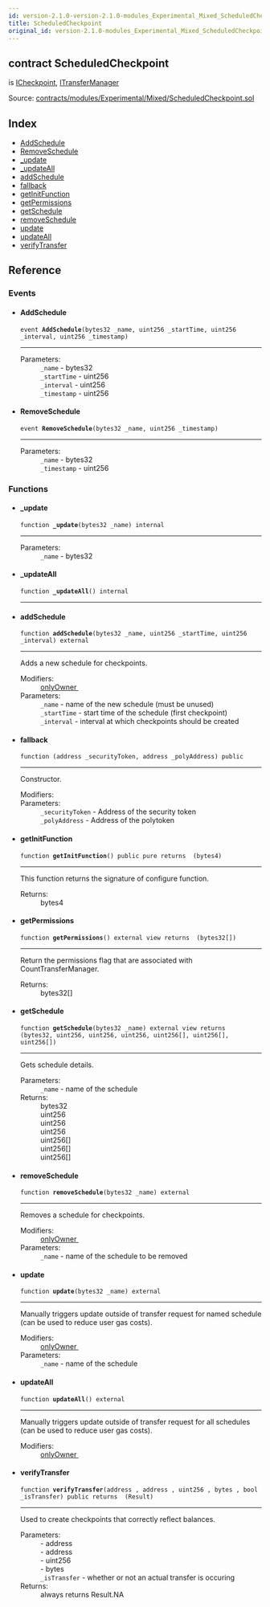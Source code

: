 ```yaml
---
id: version-2.1.0-version-2.1.0-modules_Experimental_Mixed_ScheduledCheckpoint
title: ScheduledCheckpoint
original_id: version-2.1.0-modules_Experimental_Mixed_ScheduledCheckpoint
---
```


<div class="contract-doc"><div class="contract"><h2 class="contract-header"><span class="contract-kind">contract</span> ScheduledCheckpoint</h2><p class="base-contracts"><span>is</span> <a href="modules_Checkpoint_ICheckpoint.html">ICheckpoint</a><span>, </span><a href="modules_TransferManager_ITransferManager.html">ITransferManager</a></p><div class="source">Source: <a href="https://github.com/PolymathNetwork/polymath-core/blob/v2.1.0/contracts/modules/Experimental/Mixed/ScheduledCheckpoint.sol" target="_blank">contracts/modules/Experimental/Mixed/ScheduledCheckpoint.sol</a></div></div><div class="index"><h2>Index</h2><ul><li><a href="modules_Experimental_Mixed_ScheduledCheckpoint.html#AddSchedule">AddSchedule</a></li><li><a href="modules_Experimental_Mixed_ScheduledCheckpoint.html#RemoveSchedule">RemoveSchedule</a></li><li><a href="modules_Experimental_Mixed_ScheduledCheckpoint.html#_update">_update</a></li><li><a href="modules_Experimental_Mixed_ScheduledCheckpoint.html#_updateAll">_updateAll</a></li><li><a href="modules_Experimental_Mixed_ScheduledCheckpoint.html#addSchedule">addSchedule</a></li><li><a href="modules_Experimental_Mixed_ScheduledCheckpoint.html#">fallback</a></li><li><a href="modules_Experimental_Mixed_ScheduledCheckpoint.html#getInitFunction">getInitFunction</a></li><li><a href="modules_Experimental_Mixed_ScheduledCheckpoint.html#getPermissions">getPermissions</a></li><li><a href="modules_Experimental_Mixed_ScheduledCheckpoint.html#getSchedule">getSchedule</a></li><li><a href="modules_Experimental_Mixed_ScheduledCheckpoint.html#removeSchedule">removeSchedule</a></li><li><a href="modules_Experimental_Mixed_ScheduledCheckpoint.html#update">update</a></li><li><a href="modules_Experimental_Mixed_ScheduledCheckpoint.html#updateAll">updateAll</a></li><li><a href="modules_Experimental_Mixed_ScheduledCheckpoint.html#verifyTransfer">verifyTransfer</a></li></ul></div><div class="reference"><h2>Reference</h2><div class="events"><h3>Events</h3><ul><li><div class="item event"><span id="AddSchedule" class="anchor-marker"></span><h4 class="name">AddSchedule</h4><div class="body"><code class="signature">event <strong>AddSchedule</strong><span>(bytes32 _name, uint256 _startTime, uint256 _interval, uint256 _timestamp) </span></code><hr/><dl><dt><span class="label-parameters">Parameters:</span></dt><dd><div><code>_name</code> - bytes32</div><div><code>_startTime</code> - uint256</div><div><code>_interval</code> - uint256</div><div><code>_timestamp</code> - uint256</div></dd></dl></div></div></li><li><div class="item event"><span id="RemoveSchedule" class="anchor-marker"></span><h4 class="name">RemoveSchedule</h4><div class="body"><code class="signature">event <strong>RemoveSchedule</strong><span>(bytes32 _name, uint256 _timestamp) </span></code><hr/><dl><dt><span class="label-parameters">Parameters:</span></dt><dd><div><code>_name</code> - bytes32</div><div><code>_timestamp</code> - uint256</div></dd></dl></div></div></li></ul></div><div class="functions"><h3>Functions</h3><ul><li><div class="item function"><span id="_update" class="anchor-marker"></span><h4 class="name">_update</h4><div class="body"><code class="signature">function <strong>_update</strong><span>(bytes32 _name) </span><span>internal </span></code><hr/><dl><dt><span class="label-parameters">Parameters:</span></dt><dd><div><code>_name</code> - bytes32</div></dd></dl></div></div></li><li><div class="item function"><span id="_updateAll" class="anchor-marker"></span><h4 class="name">_updateAll</h4><div class="body"><code class="signature">function <strong>_updateAll</strong><span>() </span><span>internal </span></code><hr/></div></div></li><li><div class="item function"><span id="addSchedule" class="anchor-marker"></span><h4 class="name">addSchedule</h4><div class="body"><code class="signature">function <strong>addSchedule</strong><span>(bytes32 _name, uint256 _startTime, uint256 _interval) </span><span>external </span></code><hr/><div class="description"><p>Adds a new schedule for checkpoints.</p></div><dl><dt><span class="label-modifiers">Modifiers:</span></dt><dd><a href="modules_Module.html#onlyOwner">onlyOwner </a></dd><dt><span class="label-parameters">Parameters:</span></dt><dd><div><code>_name</code> - name of the new schedule (must be unused)</div><div><code>_startTime</code> - start time of the schedule (first checkpoint)</div><div><code>_interval</code> - interval at which checkpoints should be created</div></dd></dl></div></div></li><li><div class="item function"><span id="fallback" class="anchor-marker"></span><h4 class="name">fallback</h4><div class="body"><code class="signature">function <strong></strong><span>(address _securityToken, address _polyAddress) </span><span>public </span></code><hr/><div class="description"><p>Constructor.</p></div><dl><dt><span class="label-modifiers">Modifiers:</span></dt><dd></dd><dt><span class="label-parameters">Parameters:</span></dt><dd><div><code>_securityToken</code> - Address of the security token</div><div><code>_polyAddress</code> - Address of the polytoken</div></dd></dl></div></div></li><li><div class="item function"><span id="getInitFunction" class="anchor-marker"></span><h4 class="name">getInitFunction</h4><div class="body"><code class="signature">function <strong>getInitFunction</strong><span>() </span><span>public </span><span>pure </span><span>returns  (bytes4) </span></code><hr/><div class="description"><p>This function returns the signature of configure function.</p></div><dl><dt><span class="label-return">Returns:</span></dt><dd>bytes4</dd></dl></div></div></li><li><div class="item function"><span id="getPermissions" class="anchor-marker"></span><h4 class="name">getPermissions</h4><div class="body"><code class="signature">function <strong>getPermissions</strong><span>() </span><span>external </span><span>view </span><span>returns  (bytes32[]) </span></code><hr/><div class="description"><p>Return the permissions flag that are associated with CountTransferManager.</p></div><dl><dt><span class="label-return">Returns:</span></dt><dd>bytes32[]</dd></dl></div></div></li><li><div class="item function"><span id="getSchedule" class="anchor-marker"></span><h4 class="name">getSchedule</h4><div class="body"><code class="signature">function <strong>getSchedule</strong><span>(bytes32 _name) </span><span>external </span><span>view </span><span>returns  (bytes32, uint256, uint256, uint256, uint256[], uint256[], uint256[]) </span></code><hr/><div class="description"><p>Gets schedule details.</p></div><dl><dt><span class="label-parameters">Parameters:</span></dt><dd><div><code>_name</code> - name of the schedule</div></dd><dt><span class="label-return">Returns:</span></dt><dd>bytes32</dd><dd>uint256</dd><dd>uint256</dd><dd>uint256</dd><dd>uint256[]</dd><dd>uint256[]</dd><dd>uint256[]</dd></dl></div></div></li><li><div class="item function"><span id="removeSchedule" class="anchor-marker"></span><h4 class="name">removeSchedule</h4><div class="body"><code class="signature">function <strong>removeSchedule</strong><span>(bytes32 _name) </span><span>external </span></code><hr/><div class="description"><p>Removes a schedule for checkpoints.</p></div><dl><dt><span class="label-modifiers">Modifiers:</span></dt><dd><a href="modules_Module.html#onlyOwner">onlyOwner </a></dd><dt><span class="label-parameters">Parameters:</span></dt><dd><div><code>_name</code> - name of the schedule to be removed</div></dd></dl></div></div></li><li><div class="item function"><span id="update" class="anchor-marker"></span><h4 class="name">update</h4><div class="body"><code class="signature">function <strong>update</strong><span>(bytes32 _name) </span><span>external </span></code><hr/><div class="description"><p>Manually triggers update outside of transfer request for named schedule (can be used to reduce user gas costs).</p></div><dl><dt><span class="label-modifiers">Modifiers:</span></dt><dd><a href="modules_Module.html#onlyOwner">onlyOwner </a></dd><dt><span class="label-parameters">Parameters:</span></dt><dd><div><code>_name</code> - name of the schedule</div></dd></dl></div></div></li><li><div class="item function"><span id="updateAll" class="anchor-marker"></span><h4 class="name">updateAll</h4><div class="body"><code class="signature">function <strong>updateAll</strong><span>() </span><span>external </span></code><hr/><div class="description"><p>Manually triggers update outside of transfer request for all schedules (can be used to reduce user gas costs).</p></div><dl><dt><span class="label-modifiers">Modifiers:</span></dt><dd><a href="modules_Module.html#onlyOwner">onlyOwner </a></dd></dl></div></div></li><li><div class="item function"><span id="verifyTransfer" class="anchor-marker"></span><h4 class="name">verifyTransfer</h4><div class="body"><code class="signature">function <strong>verifyTransfer</strong><span>(address , address , uint256 , bytes , bool _isTransfer) </span><span>public </span><span>returns  (Result) </span></code><hr/><div class="description"><p>Used to create checkpoints that correctly reflect balances.</p></div><dl><dt><span class="label-parameters">Parameters:</span></dt><dd><div><code></code> - address</div><div><code></code> - address</div><div><code></code> - uint256</div><div><code></code> - bytes</div><div><code>_isTransfer</code> - whether or not an actual transfer is occuring</div></dd><dt><span class="label-return">Returns:</span></dt><dd>always returns Result.NA</dd></dl></div></div></li></ul></div></div></div>
